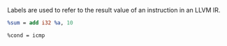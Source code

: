 Labels are used to refer to the result value of an instruction in an LLVM IR.
```ll
%sum = add i32 %a, 10
```

```
%cond = icmp
```